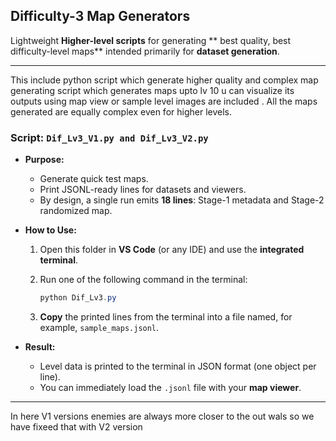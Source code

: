 


## Difficulty-3 Map Generators  

Lightweight **Higher-level scripts** for generating ** best quality, best difficulty-level maps** intended primarily for **dataset generation**.

---
This include python script which generate higher quality and complex map generating script which generates maps upto lv 10 u can visualize its outputs using map view or sample level images are included . All the maps generated are equally complex even for higher levels.

### **Script: `Dif_Lv3_V1.py and Dif_Lv3_V2.py`**  

- **Purpose:**  
  - Generate quick test maps.  
  - Print JSONL-ready lines for datasets and viewers.  
  - By design, a single run emits **18 lines**: Stage-1 metadata and Stage-2 randomized map.

- **How to Use:**  
  1. Open this folder in **VS Code** (or any IDE) and use the **integrated terminal**.  
  2. Run one of the following command in the terminal:  
  
     ```powershell
     python Dif_Lv3.py
     ```

     

  3. **Copy** the printed lines from the terminal into a file named, for example, `sample_maps.jsonl`.  

- **Result:**  
  - Level data is printed to the terminal in JSON format (one object per line).  
  - You can immediately load the `.jsonl` file with your **map viewer**.

---

In here V1 versions enemies are always more closer to the out wals so we have fixeed that with V2 version



